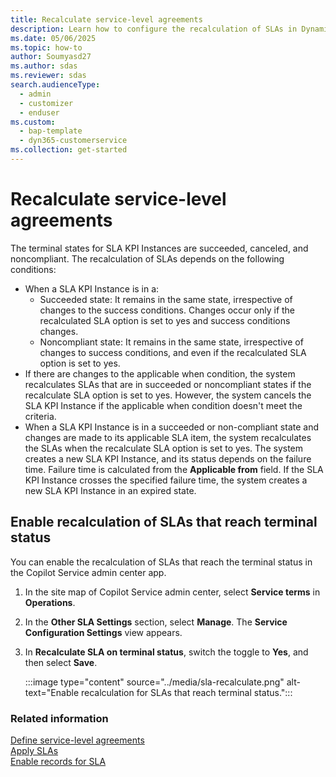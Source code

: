 ```yaml
---
title: Recalculate service-level agreements
description: Learn how to configure the recalculation of SLAs in Dynamics 365 Customer Service.
ms.date: 05/06/2025
ms.topic: how-to
author: Soumyasd27
ms.author: sdas
ms.reviewer: sdas
search.audienceType: 
  - admin
  - customizer
  - enduser
ms.custom: 
  - bap-template
  - dyn365-customerservice
ms.collection: get-started
---
```


# Recalculate service-level agreements

The terminal states for SLA KPI Instances are succeeded, canceled, and noncompliant. The recalculation of SLAs depends on the following conditions:

- When a SLA KPI Instance is in a:
    - Succeeded state: It remains in the same state, irrespective of changes to the success conditions. Changes occur only if the recalculated SLA option is set to yes and success conditions changes.
    - Noncompliant state: It remains in the same state, irrespective of changes to success conditions, and even if the recalculated SLA option is set to yes.
- If there are changes to the applicable when condition, the system recalculates SLAs that are in succeeded or noncompliant states if the recalculate SLA option is set to yes. However, the system cancels the SLA KPI Instance if the applicable when condition doesn't meet the criteria.
- When a SLA KPI Instance is in a succeeded or non-compliant state and changes are made to its applicable SLA item, the system recalculates the SLAs when the recalculate SLA option is set to yes. The system creates a new SLA KPI Instance, and its status depends on the failure time. Failure time is calculated from the **Applicable from** field. If the SLA KPI Instance crosses the specified failure time, the system creates a new SLA KPI Instance in an expired state.

## Enable recalculation of SLAs that reach terminal status

You can enable the recalculation of SLAs that reach the terminal status in the Copilot Service admin center app.

1. In the site map of Copilot Service admin center, select **Service terms** in **Operations**.

1. In the **Other SLA Settings** section, select **Manage**. The **Service Configuration Settings** view appears.

1. In **Recalculate SLA on terminal status**, switch the toggle to **Yes**, and then select **Save**.

    :::image type="content" source="../media/sla-recalculate.png" alt-text="Enable recalculation for SLAs that reach terminal status.":::


### Related information

[Define service-level agreements](define-service-level-agreements.md)  
[Apply SLAs](apply-slas.md#apply-slas)  
[Enable records for SLA](enable-entities-service-level-agreements.md)  
